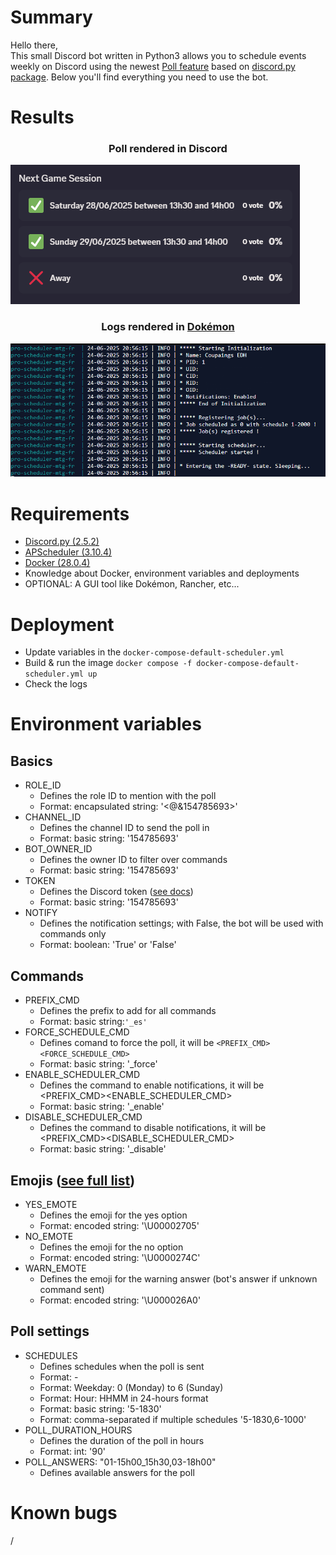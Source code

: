 # Summary
Hello there,<br>
This small Discord bot written in Python3 allows you to schedule events weekly on Discord using the newest [Poll feature](https://discordpy.readthedocs.io/en/latest/api.html?highlight=poll#poll) based on [discord.py package](https://pypi.org/project/discord.py/).
Below you'll find everything you need to use the bot.

# Results
### <p align="center">Poll rendered in Discord</p>
![Rendered](_samples/ui_rendered.png)<br>
### <p align="center">Logs rendered in [Dokémon](https://github.com/productiveops/dokemon)</p>
![Rendered](_samples/logs_rendered.png)<br>

# Requirements
* [Discord.py (2.5.2)](https://pypi.org/project/discord.py/)
* [APScheduler (3.10.4)](https://pypi.org/project/APScheduler/)
* [Docker (28.0.4)](https://docs.docker.com/)
* Knowledge about Docker, environment variables and deployments
* OPTIONAL: A GUI tool like Dokémon, Rancher, etc...

# Deployment
* Update variables in the ```docker-compose-default-scheduler.yml```
* Build & run the image ```docker compose -f docker-compose-default-scheduler.yml up```
* Check the logs

# Environment variables
## Basics
* ROLE_ID
    - Defines the role ID to mention with the poll
    - Format: encapsulated string: '<@&154785693>'
* CHANNEL_ID
    - Defines the channel ID to send the poll in
    - Format: basic string: '154785693'
* BOT_OWNER_ID
    - Defines the owner ID to filter over commands
    - Format: basic string: '154785693'
* TOKEN
    - Defines the Discord token ([see docs](https://discord.com/developers))
    - Format: basic string: '154785693'
* NOTIFY
    - Defines the notification settings; with False, the bot will be used with commands only
    - Format: boolean: 'True' or 'False'
## Commands
* PREFIX_CMD
    - Defines the prefix to add for all commands
    - Format: basic string:```'_es'```
* FORCE_SCHEDULE_CMD
    - Defines comand to force the poll, it will be ```<PREFIX_CMD><FORCE_SCHEDULE_CMD>```
    - Format: basic string: '_force'
* ENABLE_SCHEDULER_CMD
    - Defines the command to enable notifications, it will be <PREFIX_CMD><ENABLE_SCHEDULER_CMD>
    - Format: basic string: '_enable'
* DISABLE_SCHEDULER_CMD
    - Defines the command to disable notifications, it will be <PREFIX_CMD><DISABLE_SCHEDULER_CMD>
    - Format: basic string: '_disable'
## Emojis ([see full list](https://www.prosettings.com/emoji-list/))
* YES_EMOTE
    - Defines the emoji for the yes option
    - Format: encoded string: '\U00002705'
* NO_EMOTE
    - Defines the emoji for the no option
    - Format: encoded string: '\U0000274C'
* WARN_EMOTE
    - Defines the emoji for the warning answer (bot's answer if unknown command sent)
    - Format: encoded string: '\U000026A0'
## Poll settings
* SCHEDULES
    - Defines schedules when the poll is sent
    - Format: <WEEKDAY>-<HOUR>
    - Format: Weekday: 0 (Monday) to 6 (Sunday)
    - Format: Hour: HHMM in 24-hours format
    - Format: basic string: '5-1830'
    - Format: comma-separated if multiple schedules '5-1830,6-1000'
* POLL_DURATION_HOURS
    - Defines the duration of the poll in hours
    - Format: int: '90'
* POLL_ANSWERS: "01-15h00_15h30,03-18h00"
    - Defines available answers for the poll 

# Known bugs
/